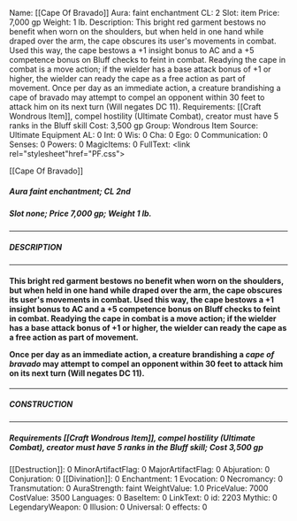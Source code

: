 Name: [[Cape Of Bravado]]
Aura: faint enchantment
CL: 2
Slot: item
Price: 7,000 gp
Weight: 1 lb.
Description: This bright red garment bestows no benefit when worn on the shoulders, but when held in one hand while draped over the arm, the cape obscures its user's movements in combat. Used this way, the cape bestows a +1 insight bonus to AC and a +5 competence bonus on Bluff checks to feint in combat. Readying the cape in combat is a move action; if the wielder has a base attack bonus of +1 or higher, the wielder can ready the cape as a free action as part of movement. Once per day as an immediate action, a creature brandishing a cape of bravado may attempt to compel an opponent within 30 feet to attack him on its next turn (Will negates DC 11).
Requirements: [[Craft Wondrous Item]], compel hostility (Ultimate Combat), creator must have 5 ranks in the Bluff skill
Cost: 3,500 gp
Group: Wondrous Item
Source: Ultimate Equipment
AL: 0
Int: 0
Wis: 0
Cha: 0
Ego: 0
Communication: 0
Senses: 0
Powers: 0
MagicItems: 0
FullText: <link rel="stylesheet"href="PF.css"><div class="heading"><p class="alignleft">[[Cape Of Bravado]]</p><div style="clear: both;"></div></div><div><h5><b>Aura </b>faint enchantment; <b>CL </b>2nd</h5><h5><b>Slot </b>none; <b>Price </b>7,000 gp; <b>Weight </b>1 lb.</h5></div><hr/><div><h5><b>DESCRIPTION</b></h5></div><hr/><div><h4><p>This bright red garment bestows no benefit when worn on the shoulders, but when held in one hand while draped over the arm, the cape obscures its user's movements in combat. Used this way, the cape bestows a +1 insight bonus to AC and a +5 competence bonus on Bluff checks to feint in combat. Readying the cape in combat is a move action; if the wielder has a base attack bonus of +1 or higher, the wielder can ready the cape as a free action as part of movement. </p><p>Once per day as an immediate action, a creature brandishing a <i>cape of bravado</i> may attempt to compel an opponent within 30 feet to attack him on its next turn (Will negates DC 11).</p></h4></div><hr/><div><h5><b>CONSTRUCTION</b></h5></div><hr/><div><h5><b>Requirements </b>[[Craft Wondrous Item]], <i>compel hostility (Ultimate Combat)</i>, creator must have 5 ranks in the Bluff skill; <b>Cost </b>3,500 gp</h5></div>
[[Destruction]]: 0
MinorArtifactFlag: 0
MajorArtifactFlag: 0
Abjuration: 0
Conjuration: 0
[[Divination]]: 0
Enchantment: 1
Evocation: 0
Necromancy: 0
Transmutation: 0
AuraStrength: faint
WeightValue: 1.0
PriceValue: 7000
CostValue: 3500
Languages: 0
BaseItem: 0
LinkText: 0
id: 2203
Mythic: 0
LegendaryWeapon: 0
Illusion: 0
Universal: 0
effects: 0
